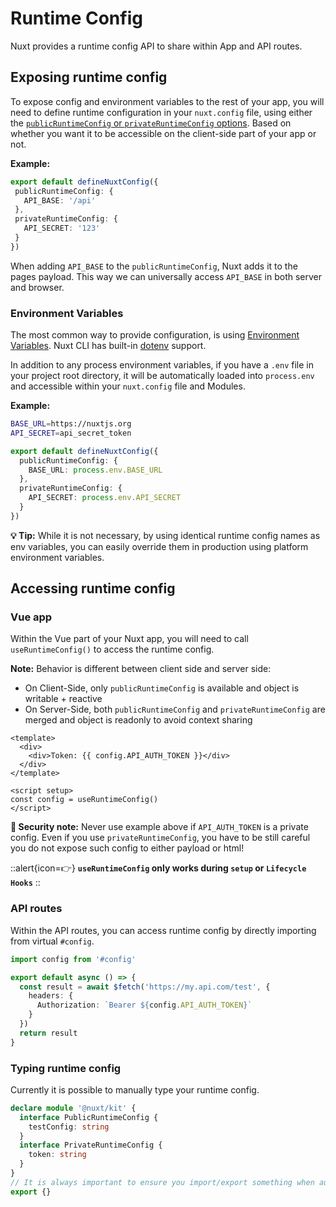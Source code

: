 # Runtime Config

Nuxt provides a runtime config API to share within App and API routes.

## Exposing runtime config

To expose config and environment variables to the rest of your app, you will need to define runtime configuration in your `nuxt.config` file, using either the [`publicRuntimeConfig` or `privateRuntimeConfig` options](/docs/directory-structure/nuxt.config#privateruntimeconfig). Based on whether you want it to be accessible on the client-side part of your app or not.

**Example:**

```ts [nuxt.config.ts]
export default defineNuxtConfig({
 publicRuntimeConfig: {
   API_BASE: '/api'
 },
 privateRuntimeConfig: {
   API_SECRET: '123'
 }
})
```

When adding `API_BASE` to the `publicRuntimeConfig`, Nuxt adds it to the pages payload. This way we can universally access `API_BASE` in both server and browser.

### Environment Variables

The most common way to provide configuration, is using [Environment Variables](https://medium.com/chingu/an-introduction-to-environment-variables-and-how-to-use-them-f602f66d15fa).
Nuxt CLI has built-in [dotenv](https://github.com/motdotla/dotenv) support.

In addition to any process environment variables, if you have a `.env` file in your project root directory, it will be automatically loaded into `process.env` and accessible within your `nuxt.config` file and Modules.

**Example:**

```sh [.env]
BASE_URL=https://nuxtjs.org
API_SECRET=api_secret_token
```

```ts [nuxt.config.ts]
export default defineNuxtConfig({
  publicRuntimeConfig: {
    BASE_URL: process.env.BASE_URL
  },
  privateRuntimeConfig: {
    API_SECRET: process.env.API_SECRET
  }
})
```

**💡 Tip:** While it is not necessary, by using identical runtime config names as env variables, you can easily override them in production using platform environment variables.

## Accessing runtime config

### Vue app

Within the Vue part of your Nuxt app, you will need to call `useRuntimeConfig()` to access the runtime config.

**Note:** Behavior is different between client side and server side:

- On Client-Side, only `publicRuntimeConfig` is available and object is writable + reactive
- On Server-Side, both `publicRuntimeConfig` and `privateRuntimeConfig` are merged and object is readonly to avoid context sharing

```vue
<template>
  <div>
    <div>Token: {{ config.API_AUTH_TOKEN }}</div>
  </div>
</template>

<script setup>
const config = useRuntimeConfig()
</script>
```

**🛑 Security note:** Never use example above if `API_AUTH_TOKEN` is a private config. Even if you use `privateRuntimeConfig`, you have to be still careful you do not expose such config to either payload or html!

::alert{icon=👉}
**`useRuntimeConfig` only works during `setup` or `Lifecycle Hooks`**
::

### API routes

Within the API routes, you can access runtime config by directly importing from virtual `#config`.

```ts
import config from '#config'

export default async () => {
  const result = await $fetch('https://my.api.com/test', {
    headers: {
      Authorization: `Bearer ${config.API_AUTH_TOKEN}`
    }
  })
  return result
}
```

### Typing runtime config

Currently it is possible to manually type your runtime config.

```ts [index.d.ts]
declare module '@nuxt/kit' {
  interface PublicRuntimeConfig {
    testConfig: string
  }
  interface PrivateRuntimeConfig {
    token: string
  }
}
// It is always important to ensure you import/export something when augmenting a type
export {}
```
